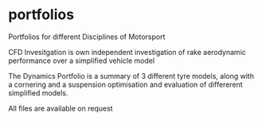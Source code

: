 # portfolios
Portfolios for different Disciplines of Motorsport

CFD Invesitgation is own independent investigation of rake aerodynamic performance over a simplified vehicle model

The Dynamics Portfolio is a summary of 3 different tyre models, along with a cornering and a suspension optimisation and evaluation of differerent simplified models.


All files are available on request
